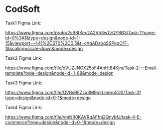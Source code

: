 # CodSoft
Task1 Figma Link:

https://www.figma.com/proto/2sB8tKec2A2Vh3wTzQY8B3/Task-1?page-id=0%3A1&type=design&node-id=1-15&viewport=-441%2C670%2C0.5&t=cXqADsbqSSPkpO1F-1&scaling=scale-down&mode=design

Task2 Figma Link:

https://www.figma.com/file/xVUZJNOX25oF4AnHt84Kjm/Task-2---Email-template?type=design&node-id=1-68&mode=design

Task3 Figma Link:

https://www.figma.com/file/QVBsBEZza3M9gkLmpro5D0/Task-3?type=design&node-id=0-1&mode=design

Task4 Figma Link:

https://www.figma.com/file/vmNR0KAVRqAFfnj2QnybfJ/task-4-E-commerce?type=design&node-id=0-1&mode=design




